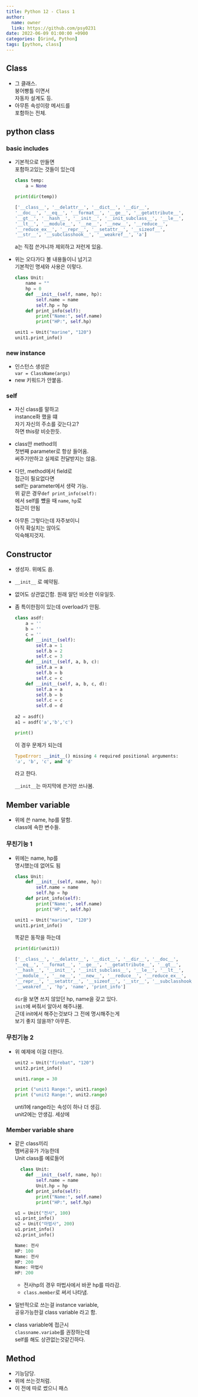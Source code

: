 ```yaml
---
title: Python 12 - Class 1
author:
  name: owner
  link: https://github.com/psy0231
date: 2022-06-09 01:00:00 +0900
categories: [Grind, Python]
tags: [python, class]
---
```


## Class

- 그 클래스.  
붕어빵틀 이면서  
자동차 설계도 등.
- 아무튼 속성이랑 메서드를  
포함하는 전체.

## python class

### basic includes

- 기본적으로 만들면  
  포함하고있는 것들이 있는데
  
  ```python
  class temp:
      a = None
  
  print(dir(temp))
  ```
  
  ```python
  ['__class__', '__delattr__', '__dict__', '__dir__', 
  '__doc__', '__eq__', '__format__', '__ge__', '__getattribute__', 
  '__gt__', '__hash__', '__init__', '__init_subclass__', '__le__', 
  '__lt__', '__module__', '__ne__', '__new__', '__reduce__', 
  '__reduce_ex__', '__repr__', '__setattr__', '__sizeof__', 
  '__str__', '__subclasshook__', '__weakref__', 'a']
  ```
  a는 직접 쓴거니까 제외하고 저런게 있음.
  
- 위는 오다가다 볼 내용들이니 넘기고  
  기본적인 명세와 사용은 이렇다.
  
  ```python
  class Unit:
      name = "" 
      hp = 0
      def __init__(self, name, hp):
          self.name = name
          self.hp = hp
      def print_info(self):
          print("Name:", self.name)
          print("HP:", self.hp)
  
  unit1 = Unit("marine", "120")
  unit1.print_info()
  ```

### new instance

- 인스턴스 생성은  
  `var = ClassName(args)`
- new 키워드가 안붙음.

### self

- 자신 class를 말하고  
instance화 했을 떄  
자기 자신의 주소를 갖는다고?   
하면 this랑 비슷한듯.
- class안 method의  
첫번째 parameter로 항상 들어옴.  
써주기만하고 실제로 전달받지는 않음.   
- 다만, method에서 field로  
  접근이 필요없다면  
  self는 parameter에서 생략 가능.  
  위 같은 경우`def print_info(self):`  
  에서 self를 뻈을 때 `name`, `hp`로   
  접근이 안됨

- 아무튼 그렇다는데 자주보이니  
아직 확실치는 않아도  
익숙해지것지.

## Constructor

- 생성자. 위에도 씀.
- `__init__` 로 예약됨.
- 없어도 상관없긴함.
원래 알던 비슷한 이유일듯.
- 좀 특이한점이 있는데
  overload가 안됨.
  
  ```python
  class asdf:
      a = ''
      b = ''
      c = ''
      def __init__(self):
          self.a = 1
          self.b = 2
          self.c = 3
      def __init__(self, a, b, c):
          self.a = a
          self.b = b
          self.c = c
      def __init__(self, a, b, c, d):
          self.a = a
          self.b = b
          self.c = c
          self.d = d
      
  a2 = asdf()
  a1 = asdf('a','b','c')
  
  print()
  ```
  
  이 경우 문제가 되는데 
  
  ```python
  TypeError: __init__() missing 4 required positional arguments: 
  'a', 'b', 'c', and 'd'
  ```
  
  라고 한다.
  
  `__init__`는 마지막에 쓴거만 쓰나봄.

## Member variable

- 위에 쓴 name, hp를 말함.   
class에 속한 변수들.

### 무친기능 1

- 위에는 name, hp를  
  명시했는데 없어도 됨   
  
  ```python
  class Unit:
      def __init__(self, name, hp):
          self.name = name
          self.hp = hp
      def print_info(self):
          print("Name:", self.name)
          print("HP:", self.hp)
  
  unit1 = Unit("marine", "120")
  unit1.print_info()
  ```
  
  똑같은 동작을 하는데 
  
  ```python
  print(dir(unit1))
  
  ['__class__', '__delattr__', '__dict__', '__dir__', '__doc__', 
  '__eq__', '__format__', '__ge__', '__getattribute__', '__gt__', 
  '__hash__', '__init__', '__init_subclass__', '__le__', '__lt__', 
  '__module__', '__ne__', '__new__', '__reduce__', '__reduce_ex__', 
  '__repr__', '__setattr__', '__sizeof__', '__str__', '__subclasshook__', 
  '__weakref__', 'hp', 'name', 'print_info']
  ```
  `dir`을 보면 쓰지 않았던 hp, name을 갖고 있다.   
  `init`에 써줘서 알아서 해주나봄.  
  근데 init에서 해주는것보다 그 전에 명시해주는게   
  보기 좋지 않을까? 아무튼.

### 무친기능 2

- 위 예제에 이걸 더한다.
  
  ```python
  unit2 = Unit("firebat", "120")
  unit2.print_info()
  
  unit1.range = 30
  
  print ("unit1 Range:", unit1.range)
  print ("unit2 Range:", unit2.range)
  
  ```
  unti1에 range라는 속성이 하나 더 생김.  
  unit2에는 안생김. 세상에
  

### Member variable share

- 같은 class끼리  
  멤버공유가 가능한데  
  Unit class를 예로들어

  ```python
    class Unit:
      def __init__(self, name, hp):
          self.name = name
          Unit.hp = hp
      def print_info(self):
          print("Name:", self.name)
          print("HP:", self.hp)
  
  u1 = Unit("전사", 100)
  u1.print_info()
  u2 = Unit("마법사", 200)
  u1.print_info()
  u2.print_info()
  ```
  
  ```python
  Name: 전사
  HP: 100
  Name: 전사
  HP: 200
  Name: 마법사
  HP: 200
  ```
  - 전사hp의 경우 마법사에서 바꾼 hp를 따라감.
  - `class.member`로 써서 나타냄.
- 일반적으로 쓰는걸 instance variable,  
공유가능한걸 class variable 라고 함.
- class variable에 접근시  
  `classname.variabe`를 권장하는데   
  self를 해도 상관없는것같긴하다.  
  

## Method

- 기능담당.
- 위에 쓰는것처럼.
- 이 전에 따로 썼으니 패스